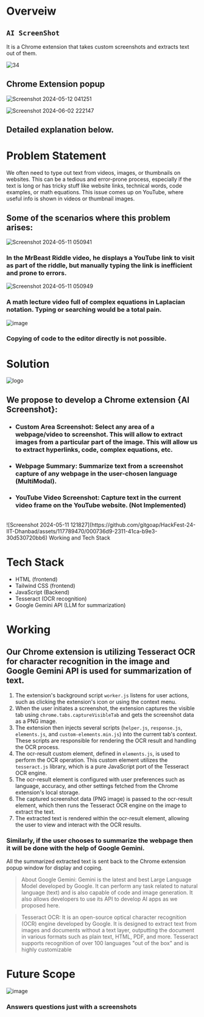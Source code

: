 # Overveiw

## ```AI ScreenShot```
It is a Chrome extension that takes custom screenshots and extracts text out of them. 

![34](https://github.com/Nirvanjha2004/AI-Snipping-Tool_IIT-D_Hackathon/assets/140783287/caf89205-423d-47ab-ae74-8d746bdeb7ea)



## Chrome Extension popup
![Screenshot 2024-05-12 041251](https://github.com/gitgoap/HackFest-24-IIT-Dhanbad/assets/117789470/03af36c3-dd15-4d34-b026-ebaac0a65b4d)

![Screenshot 2024-06-02 222147](https://github.com/Nirvanjha2004/AI-Snipping-Tool_IIT-D_Hackathon/assets/140783287/389201c3-2794-4cca-bbaa-07201e914550)

## Detailed explanation below.
# Problem Statement

 We often need to type out text from videos, images, or thumbnails on websites. This can be a tedious and error-prone process, especially if the text is long or has tricky stuff like website links, technical words, code examples, or math equations. This issue comes up on YouTube, where useful info is shown in videos or thumbnail images.

## Some of the scenarios where this problem arises:
![Screenshot 2024-05-11 050941](https://github.com/gitgoap/HackFest-24-IIT-Dhanbad/assets/117789470/325fe373-5215-4602-b582-1e2d3e91d96c)

### In the MrBeast Riddle video, he displays a YouTube link to visit as part of the riddle, but manually typing the link is inefficient and prone to errors.





![Screenshot 2024-05-11 050949](https://github.com/gitgoap/HackFest-24-IIT-Dhanbad/assets/117789470/29019305-a63d-4443-89e8-2a67265befbe)

### A math lecture video full of complex equations in Laplacian notation. Typing or searching would be a total pain.


![image](https://github.com/gitgoap/HackFest-24-IIT-Dhanbad/assets/117789470/1d84b1e5-6e1e-49b4-aefc-3482b74f29d6)
<br>
### Copying of code to the editor directly is not possible.

# Solution

![logo](https://github.com/gitgoap/HackFest-24-IIT-Dhanbad/assets/117789470/121ddde6-77ed-4dad-b9ff-7da6ddffdb38)



## We propose to develop a Chrome extension {AI Screenshot}:



- ### Custom Area Screenshot: Select any area of a webpage/video to screenshot. This will allow to extract images from a particular part of the image. This will allow us to extract hyperlinks, code, complex equations, etc. 

- ### Webpage Summary: Summarize text from a screenshot capture of any webpage in the user-chosen language (MultiModal).
- ### YouTube Video Screenshot: Capture text in the current video frame on the YouTube website. (Not Implemented)
<br>
![Screenshot 2024-05-11 121827](https://github.com/gitgoap/HackFest-24-IIT-Dhanbad/assets/117789470/000736d9-2311-41ca-b9e3-30d530720bb6)
Working and Tech Stack


# Tech Stack
- HTML (frontend)
- Tailwind CSS (frontend)
- JavaScript (Backend)
- Tesseract (OCR recognition)
- Google Gemini API (LLM for summarization)










 #    Working

## Our Chrome extension is utilizing Tesseract OCR for character recognition in the image and Google Gemini API is used for summarization of text.
1. The extension's background script ```worker.js``` listens for user actions, such as clicking the extension's icon or using the context menu.
2. When the user initiates a screenshot, the extension captures the visible tab using ```chrome.tabs.captureVisibleTab``` and gets the screenshot data as a PNG image.
3. The extension then injects several scripts (```helper.js```, ```response.js```, ```elements.js```, and ```custom-elements.min.js```) into the current tab's context. These scripts are responsible for rendering the OCR result and handling the OCR process.
4. The ocr-result custom element, defined in ```elements.js```, is used to perform the OCR operation. This custom element utilizes the ```tesseract.js``` library, which is a pure JavaScript port of the Tesseract OCR engine.
5. The ocr-result element is configured with user preferences such as language, accuracy, and other settings fetched from the Chrome extension's local storage.
6. The captured screenshot data (PNG image) is passed to the ocr-result element, which then runs the Tesseract OCR engine on the image to extract the text.
7. The extracted text is rendered within the ocr-result element, allowing the user to view and interact with the OCR results.

 
### Similarly, if the user chooses to summarize the webpage then it will be done with the help of Google Gemini.
All the summarized extracted text is sent back to the Chrome extension popup window for display and coping.


> About Google Gemini: Gemini is the latest and best Large Language Model developed by Google. It can perform any task related to natural language (text) and is also capable of code and image generation.
It also allows developers to use its API to develop AI apps as we proposed here.

> Tesseract OCR: It is an open-source optical character recognition (OCR) engine developed by Google. It is designed to extract text from images and documents without a text layer, outputting the document in various formats such as plain text, HTML, PDF, and more. Tesseract supports recognition of over 100 languages "out of the box" and is highly customizable


# Future Scope
![image](https://github.com/gitgoap/HackFest-24-IIT-Dhanbad/assets/117789470/1592f070-2e07-436b-b268-dc25be5e8e53)
### Answers questions just with a screenshots















 
 




